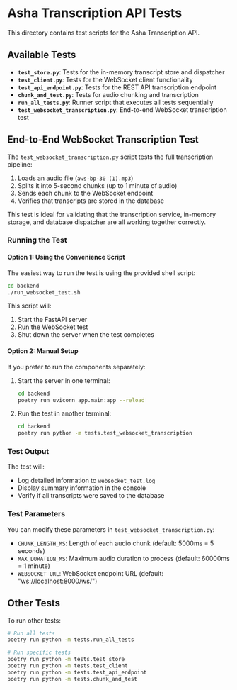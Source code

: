 # Asha Transcription API Tests

This directory contains test scripts for the Asha Transcription API.

## Available Tests

- **`test_store.py`**: Tests for the in-memory transcript store and dispatcher
- **`test_client.py`**: Tests for the WebSocket client functionality
- **`test_api_endpoint.py`**: Tests for the REST API transcription endpoint
- **`chunk_and_test.py`**: Tests for audio chunking and transcription
- **`run_all_tests.py`**: Runner script that executes all tests sequentially
- **`test_websocket_transcription.py`**: End-to-end WebSocket transcription test

## End-to-End WebSocket Transcription Test

The `test_websocket_transcription.py` script tests the full transcription pipeline:

1. Loads an audio file (`aws-bp-30 (1).mp3`)
2. Splits it into 5-second chunks (up to 1 minute of audio)
3. Sends each chunk to the WebSocket endpoint
4. Verifies that transcripts are stored in the database

This test is ideal for validating that the transcription service, in-memory storage, and database dispatcher are all working together correctly.

### Running the Test

#### Option 1: Using the Convenience Script

The easiest way to run the test is using the provided shell script:

```bash
cd backend
./run_websocket_test.sh
```

This script will:

1. Start the FastAPI server
2. Run the WebSocket test
3. Shut down the server when the test completes

#### Option 2: Manual Setup

If you prefer to run the components separately:

1. Start the server in one terminal:

   ```bash
   cd backend
   poetry run uvicorn app.main:app --reload
   ```

2. Run the test in another terminal:
   ```bash
   cd backend
   poetry run python -m tests.test_websocket_transcription
   ```

### Test Output

The test will:

- Log detailed information to `websocket_test.log`
- Display summary information in the console
- Verify if all transcripts were saved to the database

### Test Parameters

You can modify these parameters in `test_websocket_transcription.py`:

- `CHUNK_LENGTH_MS`: Length of each audio chunk (default: 5000ms = 5 seconds)
- `MAX_DURATION_MS`: Maximum audio duration to process (default: 60000ms = 1 minute)
- `WEBSOCKET_URL`: WebSocket endpoint URL (default: "ws://localhost:8000/ws/")

## Other Tests

To run other tests:

```bash
# Run all tests
poetry run python -m tests.run_all_tests

# Run specific tests
poetry run python -m tests.test_store
poetry run python -m tests.test_client
poetry run python -m tests.test_api_endpoint
poetry run python -m tests.chunk_and_test
```
